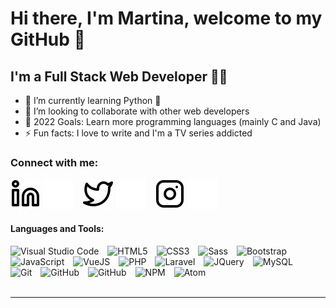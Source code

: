 # Hi there, I'm Martina, welcome to my GitHub 👋 

## I'm a Full Stack Web Developer 👩‍💻

- 🌱 I’m currently learning Python 🐍
- 👯 I’m looking to collaborate with other web developers
- 🥅 2022 Goals: Learn more programming languages (mainly C and Java)
- ⚡ Fun facts: I love to write and I'm a TV series addicted

### Connect with me:

[![website](./img/linkedin-light.svg)](https://linkedin.com/in/martinalaporta#gh-light-mode-only)
[![website](./img/linkedin-dark.svg)](https://linkedin.com/in/martinalaporta#gh-dark-mode-only)
&nbsp;&nbsp;
[![website](./img/twitter-light.svg)](https://twitter.com/martinalaporta_#gh-light-mode-only)
[![website](./img/twitter-dark.svg)](https://twitter.com/martinalaporta_#gh-dark-mode-only)
&nbsp;&nbsp;
[![website](./img/instagram-light.svg)](https://instagram.com/martinalaporta.dev_#gh-light-mode-only)
[![website](./img/instagram-dark.svg)](https://instagram.com/martinalaporta.dev_#gh-dark-mode-only)

#### Languages and Tools:

<img alt="Visual Studio Code" width="26px" src="https://cdn.jsdelivr.net/gh/devicons/devicon/icons/vscode/vscode-original.svg" style="padding-right:10px;" />
<img alt="HTML5" width="26px" src="https://cdn.jsdelivr.net/gh/devicons/devicon/icons/html5/html5-original.svg" style="padding-right:10px;" />
<img alt="CSS3" width="26px" src="https://cdn.jsdelivr.net/gh/devicons/devicon/icons/css3/css3-original.svg" style="padding-right:10px;" />
<img alt="Sass" width="26px" src="https://cdn.jsdelivr.net/gh/devicons/devicon/icons/sass/sass-original.svg" style="padding-right:10px;" />
<img alt="Bootstrap" width="26px" src="https://cdn.jsdelivr.net/gh/devicons/devicon/icons/bootstrap/bootstrap-original.svg" style="padding-right:10px;" />
<img alt="JavaScript" width="26px" src="https://cdn.jsdelivr.net/gh/devicons/devicon/icons/javascript/javascript-original.svg" style="padding-right:10px;" />
<img alt="VueJS" width="26px" src="https://cdn.jsdelivr.net/gh/devicons/devicon/icons/vuejs/vuejs-original.svg" style="padding-right:10px;" />
<img alt="PHP" width="26px" src="https://cdn.jsdelivr.net/gh/devicons/devicon/icons/php/php-original.svg" style="padding-right:10px;" />
<img alt="Laravel" width="26px" src="https://cdn.jsdelivr.net/gh/devicons/devicon/icons/laravel/laravel-plain.svg" style="padding-right:10px;" />
<img alt="JQuery" width="26px" src="https://cdn.jsdelivr.net/gh/devicons/devicon/icons/jquery/jquery-original.svg" style="padding-right:10px;" />
<img alt="MySQL" width="26px" src="https://cdn.jsdelivr.net/gh/devicons/devicon/icons/mysql/mysql-original.svg" style="padding-right:10px;" />
<img alt="Git" width="26px" src="https://cdn.jsdelivr.net/gh/devicons/devicon/icons/git/git-original.svg" style="padding-right:10px;" />
<img alt="GitHub" width="26px" src="https://user-images.githubusercontent.com/3369400/139447912-e0f43f33-6d9f-45f8-be46-2df5bbc91289.png" style="padding-right:10px;" />
<img alt="GitHub" width="26px" src="https://user-images.githubusercontent.com/3369400/139448065-39a229ba-4b06-434b-bc67-616e2ed80c8f.png" style="padding-right:10px;" />
<img alt="NPM" width="26px" src="https://cdn.jsdelivr.net/gh/devicons/devicon/icons/npm/npm-original-wordmark.svg" style="padding-right:10px;" />
<img alt="Atom" width="26px" src="https://cdn.jsdelivr.net/gh/devicons/devicon/icons/atom/atom-original.svg" style="padding-right:10px;" />

<br />
<br />

---

[linkedin]: https://linkedin.com/in/martinalaporta
[twitter]: https://twitter.com/martinalaporta_
[instagram]: https://instagram.com/martinalaporta.dev_
